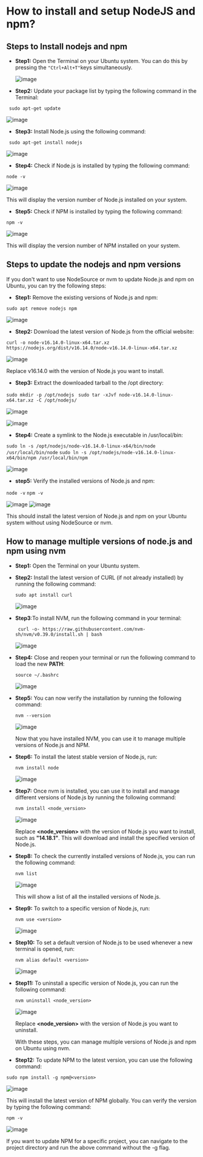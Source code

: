 # How to install and setup NodeJS and npm?

## Steps to Install nodejs and npm

- **Step1:** Open the Terminal on your Ubuntu system. You can do this by pressing the `"Ctrl+Alt+T"`keys simultaneously.

   ![image](https://user-images.githubusercontent.com/123230184/229181011-0af4ed65-601c-4c34-8e4e-d6a799b002db.png)


- **Step2:**  Update your package list by typing the following command in the Terminal:

 ` sudo apt-get update`

   ![image](https://user-images.githubusercontent.com/123230184/229181292-71894ba1-e376-4f67-a655-d31639fc1fbc.png)


 - **Step3:** Install Node.js  using the following command:

 ` sudo apt-get install nodejs`
 
   ![image](https://user-images.githubusercontent.com/123230184/229181443-eb49b39d-6c88-4fd6-84ce-3c67fb210c39.png)


 - **Step4:** Check if Node.js is installed by typing the following command:
 
 `node -v`
 
   ![image](https://user-images.githubusercontent.com/123230184/229181792-afaa932b-630c-4b22-aaae-2267321cd568.png)

 
 This will display the version number of Node.js installed on your system.

- **Step5:** Check if NPM is installed by typing the following command:
 
 `npm -v`
 
   ![image](https://user-images.githubusercontent.com/123230184/229181871-7672e5ba-d3a6-47d7-a138-0530b498bcc0.png)

 
  This will display the version number of NPM installed on your system.



## Steps to update the nodejs and npm versions

 If you don't want to use NodeSource or nvm to update Node.js and npm on Ubuntu, you can try the following steps:

- **Step1:** Remove the existing versions of Node.js and npm:

`sudo apt remove nodejs npm `

  ![image](https://user-images.githubusercontent.com/123230184/229185161-3a0cadd1-5c46-4c54-9fa1-d34cc3b54b7d.png)

 
- **Step2:** Download the latest version of Node.js from the official website:

`curl -o node-v16.14.0-linux-x64.tar.xz https://nodejs.org/dist/v16.14.0/node-v16.14.0-linux-x64.tar.xz `

  ![image](https://user-images.githubusercontent.com/123230184/229185236-7be4e0ed-8a01-4bb6-a942-2dd5b901efce.png)

Replace v16.14.0 with the version of Node.js you want to install.

- **Step3:** Extract the downloaded tarball to the /opt directory:

`sudo mkdir -p /opt/nodejs `
`sudo tar -xJvf node-v16.14.0-linux-x64.tar.xz -C /opt/nodejs/ `

  ![image](https://user-images.githubusercontent.com/123230184/229186282-c46b7e3a-dca3-402b-a1fd-ac94c0a4ac29.png)


  ![image](https://user-images.githubusercontent.com/123230184/229185356-e61fe693-79ff-4cf6-bd2b-aa9833a06a29.png)


- **Step4:** Create a symlink to the Node.js executable in /usr/local/bin:

`sudo ln -s /opt/nodejs/node-v16.14.0-linux-x64/bin/node /usr/local/bin/node`
` sudo ln -s /opt/nodejs/node-v16.14.0-linux-x64/bin/npm /usr/local/bin/npm `

  ![image](https://user-images.githubusercontent.com/123230184/229185411-7509cb9c-f860-4778-ac1a-d2e61e1ed77e.png)

- **step5:** Verify the installed versions of Node.js and npm:

`node -v`
` npm -v `



  ![image](https://user-images.githubusercontent.com/123230184/229184107-8e7af3d5-6c86-4b21-9ef3-b778ffb63216.png)
  ![image](https://user-images.githubusercontent.com/123230184/229185502-ebd90c78-c77d-443c-ab5d-660f05e6ed1a.png)


This should install the latest version of Node.js and npm on your Ubuntu system without using NodeSource or nvm.



## How to manage multiple versions of node.js and npm using nvm

- **Step1:** Open the Terminal on your Ubuntu system.

- **Step2:** Install the latest version of CURL (if not already installed) by running the following command:

   `sudo apt install curl`
   
   ![image](https://user-images.githubusercontent.com/123230184/229029849-3dcfe7c5-5f0e-4686-a62b-7aeab3fc702a.png)



- **Step3**:To install NVM, run the following command in your terminal:

  ` curl -o- https://raw.githubusercontent.com/nvm-sh/nvm/v0.39.0/install.sh | bash`
  
  ![image](https://user-images.githubusercontent.com/123230184/229029938-4650f5e3-5830-4c7c-8815-b51ea473942e.png)


- **Step4:** Close and reopen your terminal or run the following command to load the new **PATH**:

   `source ~/.bashrc`
   

   ![image](https://user-images.githubusercontent.com/123230184/229026933-8ec21844-30e3-4d05-b75a-827e75861a92.png)


- **Step5:** You can now verify the installation by running the following command:

   `nvm --version`
   
    ![image](https://user-images.githubusercontent.com/123230184/229030260-00137cae-f79b-47ae-8cb9-40dbdbebd641.png)



  Now that you have installed NVM, you can use it to manage multiple versions of Node.js and NPM.

- **Step6:** To install the latest stable version of Node.js, run:

  `nvm install node`
  
  ![image](https://user-images.githubusercontent.com/123230184/229030457-e3696f15-2576-4ce3-8959-00e64a791010.png)



 - **Step7:** Once nvm is installed, you can use it to install and manage different versions of Node.js by running the following command:

   `nvm install <node_version>`
   
   ![image](https://user-images.githubusercontent.com/123230184/229030514-ec921b38-fe67-4e5a-b6b9-bb96ea32a6dd.png)



   Replace **<node_version>** with the version of Node.js you want to install, such as **"14.18.1"**. This will download and install the specified version of Node.js.
   
  -  **Step8:** To check the currently installed versions of Node.js, you can run the following command:

     `nvm list`
     
     ![image](https://user-images.githubusercontent.com/123230184/229030613-d6c6fcf4-2f26-4971-a2e4-fff02660f8cf.png)



     This will show a list of all the installed versions of Node.js.

- **Step9:** To switch to a specific version of Node.js, run:

  `nvm use <version>`
  
  ![image](https://user-images.githubusercontent.com/123230184/229030661-6b80c38d-514f-45bd-893c-6d4051cdad83.png)


- **Step10:** To set a default version of Node.js to be used whenever a new terminal is opened, run:

  `nvm alias default <version>`
  
  ![image](https://user-images.githubusercontent.com/123230184/229030695-3b401590-0f2e-4c2d-945b-b8acee5a9658.png)


 - **Step11:** To uninstall a specific version of Node.js, you can run the following command:

   `nvm uninstall <node_version>`
   
   ![image](https://user-images.githubusercontent.com/123230184/229030723-f25ba3af-395e-4275-92b7-c8ce9086aee2.png)

 
   Replace **<node_version>** with the version of Node.js you want to uninstall.

   With these steps, you can manage multiple versions of Node.js and npm on Ubuntu using nvm.
   
  - **Step12:** To update NPM to the latest version, you can use the following command:
   
   `sudo npm install -g npm@<version>`
  
   ![image](https://user-images.githubusercontent.com/123230184/229187776-f7bfc2bd-8c63-4f19-826f-949f28018306.png)

 
   This will install the latest version of NPM globally. You can verify the version by typing the following command:
  
   `npm -v`
  
   ![image](https://user-images.githubusercontent.com/123230184/229187824-147fd070-652d-48a6-919d-88bfd0079590.png)

 
   If you want to update NPM for a specific project, you can navigate to the project directory and run the above command without the -g flag.

